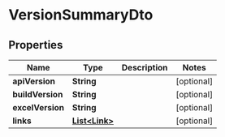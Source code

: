

# VersionSummaryDto


## Properties

| Name | Type | Description | Notes |
|------------ | ------------- | ------------- | -------------|
|**apiVersion** | **String** |  |  [optional] |
|**buildVersion** | **String** |  |  [optional] |
|**excelVersion** | **String** |  |  [optional] |
|**links** | [**List&lt;Link&gt;**](Link.md) |  |  [optional] |



